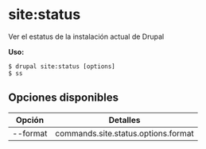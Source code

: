 # site:status
Ver el estatus de la instalación actual de Drupal

**Uso:**
```
$ drupal site:status [options]
$ ss  
```

## Opciones disponibles
Opción | Detalles
-------|-------------
--format | commands.site.status.options.format
